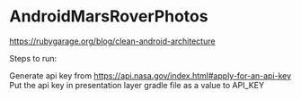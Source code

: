 # AndroidMarsRoverPhotos
https://rubygarage.org/blog/clean-android-architecture

Steps to run:

Generate api key from https://api.nasa.gov/index.html#apply-for-an-api-key
Put the api key in presentation layer gradle file as a value to API_KEY
